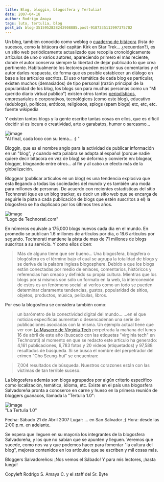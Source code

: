 ```yaml
---
title: Blog, bloggin, blogosfera y Tertulia!
date: 2007-04-18
author: Rodrigo Amaya
tags: luto, tertulia, blog
post_id: blog-3515952828243908885.post-9187335112997375702
---
```


Un blog, también conocido como weblog o [cuaderno de bitácora](https://es.wikipedia.org/wiki/Cuaderno_de_bit%C3%A1cora) (lista de sucesos, como la bitácora del capitán Kirk en Star Trek... ¿recuerdan?), es un sitio web periódicamente actualizado que recopila cronológicamente artículos de uno o varios autores, apareciendo primero el más reciente, donde el autor conserva siempre la libertad de dejar publicado lo que crea pertinente. Habitualmente los lectores pueden escribir sus comentarios y el autor darles respuesta, de forma que es posible establecer un diálogo en base a los artículos escritos. El uso o temática de cada blog es particular, existen muchos (demasiados) de tipo personal (razón principal de la popularidad de los blog, los blogs son para muchas personas como un "Mi querido diario virtual publico") existen otros tantos [periodísticos](https://es.wikipedia.org/wiki/Periodismo), empresariales o corporativos, tecnológicos (como este blog), educativo (edublogs), políticos, eróticos, religiosos, splogs (spam blogs) etc, etc, etc. fuente wikipedia

Y existen tantos blogs y la gente escribe tantas cosas en ellos, que es dificil decidir si es locura o creatividad, arte o garabatos, humor o sarcasmo...

![image](https://bp0.blogger.com/_ayvorITawE4/RiY8xne2e9I/AAAAAAAAARU/ubUELvLYel0/s320/421934061_075233b186.jpg)    
"Al final, cada loco con su
tema... :) "

Bloggin, que es el nombre anglo para la actividad de publicar información en un "blog", y cuando esta palabra se adapta al español (porque nadie quiere decir bitácora en vez de blog) se deforma y convierte en: blogear, blogger, blogeando entre otros... al fin y al cabo un efecto más de la globalización.

Bloggear (publicar artículos en un blog) es una tendencia explosiva que esta llegando a todas las sociedades del mundo y es también una moda para millones de personas. De acuerdo con recientes estadísticas del sitio Technorati (que es un blog tracker, es decir un sitio web que se encarga de seguirle la pista a cada publicación de blogs que estén suscritos a el) la blogosfera se ha duplicado por los últimos tres años.

![image](https://bp2.blogger.com/_ayvorITawE4/RiY6kHe2e8I/AAAAAAAAARM/75GpZxNE3vA/s400/masthead.png)    
"Logo de
Technorati.com"

En números equivale a 175,000 blogs nuevos cada día en el mundo. En promedio se publican 1.6 millones de artículos por día, o 18.6 artículos por segundo. Technorati mantiene la pista de mas de 71 millones de blogs suscritos a su servicio. Y como ellos dicen:
> Más de
> alguno tiene que ser
> bueno...
Una blogosfera, blogsfera o blogósfera es el término bajo el cual se agrupa la totalidad de blogs y se deriva de la palabra inglesa blogosphere. Debido a que los blogs están conectadas por medio de enlaces, comentarios, históricos y referencias han creado y definido su propia cultura. Mientras que los blogs por sí mismos son sólo un formato en la web, la interconexión de estos es un fenómeno social: al verlos como un todo se pueden determinar claramente tendencias, gustos, popularidad de sitios, objetos, productos, música, películas, libros.

Por eso la blogosfera se considera también como:

> un barómetro de la conectividad digital del
> mundo...
...en el que noticias especificas aumentan o desencadenan una serie de publicaciones asociadas con la misma. Un ejemplo actual tiene que ver con [La Masacre de Virginia Tech](https://technorati.com/search/%22virginia%20tech%22) perpetrada la mañana del lunes 16 de abril de este año (buscado con las etiquetas "virginia tech" en Technorati) al momento en que se redacto este articulo ha generado:
> 4,161
> publicaciones, 6,783 fotos y 20 vídeos (etiquetados)
> y 97,588
> resultados de búsqueda.
Si se busca el nombre del perpetrador del crimen "Cho Seung-hui" se encuentran:

> 7,004 resultados de búsqueda.
Nuestros corazones están con las víctimas de tan terrible suceso.

La blogosfera además son blogs agrupados por algún criterio específico como localización, temática, idioma, etc. Existe en el país una blogosfera Salvadoreña pronta a conoserce en carne y hueso en la primera reunión de bloggers guanacos, llamada la "Tertulia 1.0":

![image](https://bp0.blogger.com/_ayvorITawE4/RiY4Ane2e7I/AAAAAAAAARE/EqxQ0SXgtaQ/s400/tertulia01.jpg)    
"La Tertulia 1.0"

Fecha: Sábado 21 de Abril 2007 Lugar: ... en San Salvador ;) Hora: desde las 2:00 p.m. en adelante.

Se espera que lleguen en su mayoría los integrantes de la blogosfera Salvadoreña, y los que no sabían que se apunten y lleguen. Veremos que sucede, como nos va y que podemos hacer para fomentar "la cultura del blog", mejores contenidos en los artículos que se escriben y mil cosas más.

Bloggers Salvadoreños: ¡Nos vemos el Sábado! Y para mis lectores, ¡hasta luego!

Copyleft Rodrigo S. Amaya C. y el staff del Sr. Byte